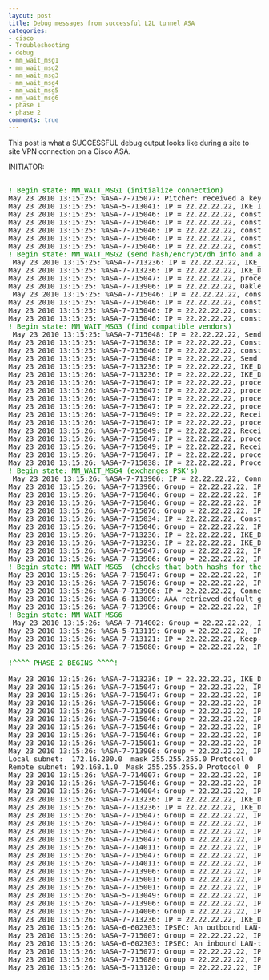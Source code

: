 ```yaml
---
layout: post
title: Debug messages from successful L2L tunnel ASA
categories:
- cisco
- Troubleshooting
- debug
- mm_wait_msg1
- mm_wait_msg2
- mm_wait_msg3
- mm_wait_msg4
- mm_wait_msg5
- mm_wait_msg6
- phase 1
- phase 2
comments: true
---
```

This post is what a SUCCESSFUL debug output looks like during a site to site VPN connection on a Cisco ASA.

INITIATOR:

<pre></code>
<span style="color: #008000;">! Begin state: MM_WAIT_MSG1 (initialize connection)
</span>May 23 2010 13:15:25: %ASA-7-715077: Pitcher: received a key acquire message, spi 0x0
May 23 2010 13:15:25: %ASA-5-713041: IP = 22.22.22.22, IKE Initiator: <span style="color: #0000ff;">New Phase 1</span>, Intf INSIDE, IKE Peer 22.22.22.22  local Proxy Address 172.16.200.0, remote Proxy Address 192.168.1.0,  Crypto map (MAP-VPN)
May 23 2010 13:15:25: %ASA-7-715046: IP = 22.22.22.22, constructing ISAKMP SA payload
May 23 2010 13:15:25: %ASA-7-715046: IP = 22.22.22.22, constructing NAT-Traversal VID ver 02 payload
May 23 2010 13:15:25: %ASA-7-715046: IP = 22.22.22.22, constructing NAT-Traversal VID ver 03 payload
May 23 2010 13:15:25: %ASA-7-715046: IP = 22.22.22.22, constructing NAT-Traversal VID ver RFC payload
May 23 2010 13:15:25: %ASA-7-715046: IP = 22.22.22.22, constructing Fragmentation VID + extended capabilities payload
<span style="color: #008000;">! Begin state: MM_WAIT_MSG2 (send hash/encrypt/dh info and agree upon them)
</span> May 23 2010 13:15:25: %ASA-7-713236: IP = 22.22.22.22, IKE_DECODE SENDING Message (msgid=0) with payloads : HDR + SA (1) + VENDOR (13) + VENDOR (13) + VENDOR (13) + VENDOR (13) + NONE (0) total length : 172
May 23 2010 13:15:25: %ASA-7-713236: IP = 22.22.22.22, IKE_DECODE RECEIVED Message (msgid=0) with payloads : HDR + SA (1) + NONE (0) total length : 88
May 23 2010 13:15:25: %ASA-7-715047: IP = 22.22.22.22, processing SA payload
May 23 2010 13:15:25: %ASA-7-713906: IP = 22.22.22.22, Oakley proposal is acceptable<span style="color: #008000;">
</span> May 23 2010 13:15:25: %ASA-7-715046: IP = 22.22.22.22, constructing ke payload
May 23 2010 13:15:25: %ASA-7-715046: IP = 22.22.22.22, constructing nonce payload
May 23 2010 13:15:25: %ASA-7-715046: IP = 22.22.22.22, constructing Cisco Unity VID payload
May 23 2010 13:15:25: %ASA-7-715046: IP = 22.22.22.22, constructing xauth V6 VID payload
<span style="color: #008000;">! Begin state: MM_WAIT_MSG3 (find compatible vendors)
</span> May 23 2010 13:15:25: %ASA-7-715048: IP = 22.22.22.22, Send IOS VID
May 23 2010 13:15:25: %ASA-7-715038: IP = 22.22.22.22, Constructing ASA spoofing IOS Vendor ID payload (version: 1.0.0, capabilities: 20000001)
May 23 2010 13:15:25: %ASA-7-715046: IP = 22.22.22.22, constructing VID payload
May 23 2010 13:15:25: %ASA-7-715048: IP = 22.22.22.22, Send Altiga/Cisco VPN3000/Cisco ASA GW VID
May 23 2010 13:15:25: %ASA-7-713236: IP = 22.22.22.22, IKE_DECODE SENDING Message (msgid=0) with payloads : HDR + KE (4) + NONCE (10) + VENDOR (13) + VENDOR (13) + VENDOR (13) + VENDOR (13) + NONE (0) total length : 256
May 23 2010 13:15:26: %ASA-7-713236: IP = 22.22.22.22, IKE_DECODE RECEIVED Message (msgid=0) with payloads : HDR + KE (4) + NONCE (10) + VENDOR (13) + VENDOR (13) + VENDOR (13) + VENDOR (13) + NONE (0) total length : 256
May 23 2010 13:15:26: %ASA-7-715047: IP = 22.22.22.22, processing ke payload
May 23 2010 13:15:26: %ASA-7-715047: IP = 22.22.22.22, processing ISA_KE payload
May 23 2010 13:15:26: %ASA-7-715047: IP = 22.22.22.22, processing nonce payload
May 23 2010 13:15:26: %ASA-7-715047: IP = 22.22.22.22, processing VID payload
May 23 2010 13:15:26: %ASA-7-715049: IP = 22.22.22.22, Received xauth V6 VID
May 23 2010 13:15:26: %ASA-7-715047: IP = 22.22.22.22, processing VID payload
May 23 2010 13:15:26: %ASA-7-715049: IP = 22.22.22.22, Received DPD VID
May 23 2010 13:15:26: %ASA-7-715047: IP = 22.22.22.22, processing VID payload
May 23 2010 13:15:26: %ASA-7-715049: IP = 22.22.22.22, Received Cisco Unity client VID
May 23 2010 13:15:26: %ASA-7-715047: IP = 22.22.22.22, processing VID payload
May 23 2010 13:15:26: %ASA-7-715038: IP = 22.22.22.22, Processing IOS/PIX Vendor ID payload (version: 1.0.0, capabilities: 00000025)
<span style="color: #008000;">! Begin state: MM_WAIT_MSG4 (exchanges PSK's)
</span> May 23 2010 13:15:26: %ASA-7-713906: IP = 22.22.22.22, Connection landed on tunnel_group 22.22.22.22
May 23 2010 13:15:26: %ASA-7-713906: Group = 22.22.22.22, IP = 22.22.22.22, Generating keys for Initiator...
May 23 2010 13:15:26: %ASA-7-715046: Group = 22.22.22.22, IP = 22.22.22.22, constructing ID payload
May 23 2010 13:15:26: %ASA-7-715046: Group = 22.22.22.22, IP = 22.22.22.22, constructing hash payload
May 23 2010 13:15:26: %ASA-7-715076: Group = 22.22.22.22, IP = 22.22.22.22, Computing hash for ISAKMP
May 23 2010 13:15:26: %ASA-7-715034: IP = 22.22.22.22, Constructing IOS keep alive payload: proposal=32767/32767 sec.
May 23 2010 13:15:26: %ASA-7-715046: Group = 22.22.22.22, IP = 22.22.22.22, constructing dpd vid payload
May 23 2010 13:15:26: %ASA-7-713236: IP = 22.22.22.22, IKE_DECODE SENDING Message (msgid=0) with payloads : HDR + ID (5) + HASH (8) + IOS KEEPALIVE (128) + VENDOR (13) + NONE (0) total length : 96
May 23 2010 13:15:26: %ASA-7-713236: IP = 22.22.22.22, IKE_DECODE RECEIVED Message (msgid=0) with payloads : HDR + ID (5) + HASH (8) + NONE (0) total length : 84
May 23 2010 13:15:26: %ASA-7-715047: Group = 22.22.22.22, IP = 22.22.22.22, processing ID payload
May 23 2010 13:15:26: %ASA-7-713906: Group = 22.22.22.22, IP = 22.22.22.22, ID_FQDN ID received, len 24
<span style="color: #008000;">! Begin state: MM_WAIT_MSG5  (checks that both hashs for the PSK match)
</span>May 23 2010 13:15:26: %ASA-7-715047: Group = 22.22.22.22, IP = 22.22.22.22, processing hash payload
May 23 2010 13:15:26: %ASA-7-715076: Group = 22.22.22.22, IP = 22.22.22.22, Computing hash for ISAKMP
May 23 2010 13:15:26: %ASA-7-713906: IP = 22.22.22.22, Connection landed on tunnel_group 22.22.22.22
May 23 2010 13:15:26: %ASA-6-113009: AAA retrieved default group policy (DfltGrpPolicy) for user = 22.22.22.22
May 23 2010 13:15:26: %ASA-7-713906: Group = 22.22.22.22, IP = 22.22.22.22, Oakley begin quick mode
<span style="color: #008000;">! Begin state: MM_WAIT_MSG6
</span> May 23 2010 13:15:26: %ASA-7-714002: Group = 22.22.22.22, IP = 22.22.22.22, IKE Initiator starting QM: msg id = 6abd3691
May 23 2010 13:15:26: %ASA-5-713119: Group = 22.22.22.22, IP = 22.22.22.22, <span style="color: #0000ff;">PHASE 1 COMPLETED</span>
May 23 2010 13:15:26: %ASA-7-713121: IP = 22.22.22.22, Keep-alive type for this connection: DPD
May 23 2010 13:15:26: %ASA-7-715080: Group = 22.22.22.22, IP = 22.22.22.22, Starting P1 rekey timer: 82080 seconds.

<span style="color: #008000;">!^^^^ PHASE 2 BEGINS ^^^^!</span>

May 23 2010 13:15:26: %ASA-7-713236: IP = 22.22.22.22, IKE_DECODE RECEIVED Message (msgid=c99e184c) with payloads : HDR + HASH (8) + NOTIFY (11) + NONE (0) total length : 80
May 23 2010 13:15:26: %ASA-7-715047: Group = 22.22.22.22, IP = 22.22.22.22, processing hash payload
May 23 2010 13:15:26: %ASA-7-715047: Group = 22.22.22.22, IP = 22.22.22.22, processing notify payload
May 23 2010 13:15:26: %ASA-7-715006: Group = 22.22.22.22, IP = 22.22.22.22, IKE got SPI from key engine: SPI = 0x850a79e0
May 23 2010 13:15:26: %ASA-7-713906: Group = 22.22.22.22, IP = 22.22.22.22, oakley constucting quick mode
May 23 2010 13:15:26: %ASA-7-715046: Group = 22.22.22.22, IP = 22.22.22.22, constructing blank hash payload
May 23 2010 13:15:26: %ASA-7-715046: Group = 22.22.22.22, IP = 22.22.22.22, constructing IPSec SA payload
May 23 2010 13:15:26: %ASA-7-715046: Group = 22.22.22.22, IP = 22.22.22.22, constructing IPSec nonce payload
May 23 2010 13:15:26: %ASA-7-715001: Group = 22.22.22.22, IP = 22.22.22.22, constructing proxy ID
May 23 2010 13:15:26: %ASA-7-713906: Group = 22.22.22.22, IP = 22.22.22.22, Transmitting Proxy Id:
Local subnet:  172.16.200.0  mask 255.255.255.0 Protocol 0  Port 0
Remote subnet: 192.168.1.0  Mask 255.255.255.0 Protocol 0  Port 0
May 23 2010 13:15:26: %ASA-7-714007: Group = 22.22.22.22, IP = 22.22.22.22, IKE Initiator sending Initial Contact
May 23 2010 13:15:26: %ASA-7-715046: Group = 22.22.22.22, IP = 22.22.22.22, constructing qm hash payload
May 23 2010 13:15:26: %ASA-7-714004: Group = 22.22.22.22, IP = 22.22.22.22, IKE Initiator sending 1st QM pkt: msg id = 6abd3691
May 23 2010 13:15:26: %ASA-7-713236: IP = 22.22.22.22, IKE_DECODE SENDING Message (msgid=6abd3691) with payloads : HDR + HASH (8) + SA (1) + NONCE (10) + ID (5) + ID (5) + NOTIFY (11) + NONE (0) total length : 200
May 23 2010 13:15:26: %ASA-7-713236: IP = 22.22.22.22, IKE_DECODE RECEIVED Message (msgid=6abd3691) with payloads : HDR + HASH (8) + SA (1) + NONCE (10) + ID (5) + ID (5) + NONE (0) total length : 172
May 23 2010 13:15:26: %ASA-7-715047: Group = 22.22.22.22, IP = 22.22.22.22, processing hash payload
May 23 2010 13:15:26: %ASA-7-715047: Group = 22.22.22.22, IP = 22.22.22.22, processing SA payload
May 23 2010 13:15:26: %ASA-7-715047: Group = 22.22.22.22, IP = 22.22.22.22, processing nonce payload
May 23 2010 13:15:26: %ASA-7-715047: Group = 22.22.22.22, IP = 22.22.22.22, processing ID payload
May 23 2010 13:15:26: %ASA-7-714011: Group = 22.22.22.22, IP = 22.22.22.22, ID_IPV4_ADDR_SUBNET ID received--172.16.200.0--255.255.255.0
May 23 2010 13:15:26: %ASA-7-715047: Group = 22.22.22.22, IP = 22.22.22.22, processing ID payload
May 23 2010 13:15:26: %ASA-7-714011: Group = 22.22.22.22, IP = 22.22.22.22, ID_IPV4_ADDR_SUBNET ID received--192.168.1.0--255.255.255.0
May 23 2010 13:15:26: %ASA-7-713906: Group = 22.22.22.22, IP = 22.22.22.22, loading all IPSEC SAs
May 23 2010 13:15:26: %ASA-7-715001: Group = 22.22.22.22, IP = 22.22.22.22, Generating Quick Mode Key!
May 23 2010 13:15:26: %ASA-7-715001: Group = 22.22.22.22, IP = 22.22.22.22, Generating Quick Mode Key!
May 23 2010 13:15:26: %ASA-5-713049: Group = 22.22.22.22, IP = 22.22.22.22, Security negotiation complete for LAN-to-LAN Group (22.22.22.22)  Initiator, Inbound SPI = 0x850a79e0, Outbound SPI = 0x2cc7158d
May 23 2010 13:15:26: %ASA-7-713906: Group = 22.22.22.22, IP = 22.22.22.22, oakley constructing final quick mode
May 23 2010 13:15:26: %ASA-7-714006: Group = 22.22.22.22, IP = 22.22.22.22, IKE Initiator sending 3rd QM pkt: msg id = 6abd3691
May 23 2010 13:15:26: %ASA-7-713236: IP = 22.22.22.22, IKE_DECODE SENDING Message (msgid=6abd3691) with payloads : HDR + HASH (8) + NONE (0) total length : 76
May 23 2010 13:15:26: %ASA-6-602303: IPSEC: An outbound LAN-to-LAN SA (SPI= 0x2CC7158D) between 24.251.95.213 and 22.22.22.22 (user= 22.22.22.22) has been created.
May 23 2010 13:15:26: %ASA-7-715007: Group = 22.22.22.22, IP = 22.22.22.22, IKE got a KEY_ADD msg for SA: SPI = 0x2cc7158d
May 23 2010 13:15:26: %ASA-6-602303: IPSEC: An inbound LAN-to-LAN SA (SPI= 0x850A79E0) between 24.251.95.213 and 22.22.22.22 (user= 22.22.22.22) has been created.
May 23 2010 13:15:26: %ASA-7-715077: Group = 22.22.22.22, IP = 22.22.22.22, Pitcher: received KEY_UPDATE, spi 0x850a79e0
May 23 2010 13:15:26: %ASA-7-715080: Group = 22.22.22.22, IP = 22.22.22.22, Starting P2 rekey timer: 24480 seconds.
May 23 2010 13:15:26: %ASA-5-713120: Group = 22.22.22.22, IP = 22.22.22.22, <span style="color: #0000ff;">PHASE 2 COMPLETED</span> (msgid=6abd3691)
</code>
</pre>